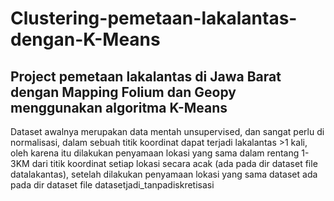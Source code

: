 # Clustering-pemetaan-lakalantas-dengan-K-Means
## Project pemetaan lakalantas di Jawa Barat dengan Mapping Folium dan Geopy menggunakan algoritma K-Means

Dataset awalnya merupakan data mentah unsupervised, dan sangat perlu di normalisasi, dalam sebuah titik koordinat dapat terjadi lakalantas >1 kali, oleh karena itu dilakukan penyamaan lokasi yang sama dalam rentang 1-3KM dari titik koordinat setiap lokasi secara acak (ada pada dir dataset file datalakantas), setelah dilakukan penyamaan lokasi yang sama dataset ada pada dir dataset file datasetjadi_tanpadiskretisasi
